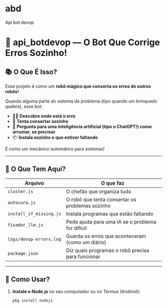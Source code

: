 # abd
Api bot devop

# 🤖 api_botdevop — O Bot Que Corrige Erros Sozinho!

## 📚 O Que É Isso?

Esse projeto é como um **robô mágico que conserta os erros de outros robôs!**

Quando alguma parte do sistema dá problema (tipo quando um brinquedo quebra), esse bot:
- 🕵️‍♂️ **Descobre onde está o erro**
- 🔧 **Tenta consertar sozinho**
- 🧠 **Pergunta para uma inteligência artificial (tipo o ChatGPT!) como arrumar, se precisar**
- 📦 **Instala sozinho o que estiver faltando**

É como um mecânico automático para sistemas!

---

## 🧩 O Que Tem Aqui?

| Arquivo                       | O que faz |
|------------------------------|------------|
| `cluster.js`                 | O chefão que organiza tudo |
| `autocura.js`                | O robô que tenta consertar os problemas sozinho |
| `install_if_missing.js`      | Instala programas que estão faltando |
| `fixador_llm.js`             | Pede ajuda para uma IA se o problema for difícil |
| `logs/devop-errors.log`      | Guarda os erros que aconteceram (como um diário) |
| `package.json`               | Diz quais programas o robô precisa para funcionar |

---

## 🚀 Como Usar?

1. **Instale o Node.js** no seu computador ou no Termux (Android):
   ```bash
   pkg install nodejs

